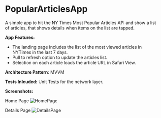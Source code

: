 # PopularArticlesApp
A simple app to hit the NY Times Most Popular Articles API and show a list of articles,
that shows details when items on the list are tapped.

**App Features:**
- The landing page includes the list of the most viewed articles in NYTimes in the last 7 days.
- Pull to refresh option to update the articles list.
- Selection on each article loads the article URL in Safari View.

**Architecture Pattern**: 
MVVM

**Tests Inlcuded:** 
Unit Tests for the network layer.

**Screenshots:**

Home Page
![HomePage](https://user-images.githubusercontent.com/24999443/159111545-f5bebc36-326c-40b1-b449-d5c46282fd14.png)

Details Page
![DetailsPage](https://user-images.githubusercontent.com/24999443/159111551-5a0cac78-d44f-4079-84ae-c8612502c5a4.png)
